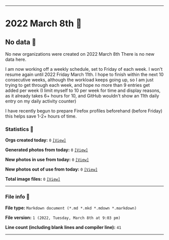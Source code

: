 
***

# 2022 March 8th 📅

## No data 🚫

No new organizations were created on 2022 March 8th There is no new data here.

<!-- I do not plan on creating any new organizations until I get more caught up, and have at least 6 hours of free time on any day (most likely, I will resume next Friday, March 4th) !-->

I am now working off a weekly schedule, set to Friday of each week. I won't resume again until 2022 Friday March 11th. I hope to finish within the next 10 consecutive weeks, although the workload keeps going up, so I am just trying to get through each week, and hope no more than 9 entries get added per week (I limit myself to 10 per week for time and display reasons, as it already takes 6+ hours for 10, and GitHub wouldn't show an 11th daily entry on my daily activity counter)

I have recently begun to prepare Firefox profiles beforehand (before Friday) this helps save 1-2+ hours of time.

<!-- I will (hopefully) be creating new organizations at some point later this month. At the moment, I have become overloaded, and need to take a break. The list keeps growing faster than I can catch up on it, and it would have taken 3+ more consecutive days of work, which I can't do right now. !-->

### Statistics 📝

**Orgs created today:** `0` [`[View]`](/NewOrgs/2022/March/README.md#march-7th-2022)

**Generated photos from today:** `0` [`[View]`](/OrganizationGraphics/ByDate/2022/March/07/Generated/)

**New photos in use from today:** `0` [`[View]`](/OrganizationGraphics/ByDate/2022/March/07/Used/)

**New photos out of use from today:** `0` [`[View]`](/OrganizationGraphics/ByDate/2022/March/07/Unused/)

**Total image files:** `0` [`[View]`](/OrganizationGraphics/ByDate/2022/March/07/)

***

### File info 📜

**File type:** `Markdown document (*.md *.mkd *.mdown *.markdown)`

**File version:** `1 (2022, Tuesday, March 8th at 9:03 pm)`

**Line count (including blank lines and compiler line):** `41`

***
